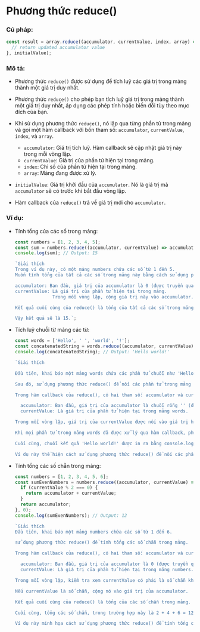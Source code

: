 # Phương thức reduce()

### Cú pháp:

```js
const result = array.reduce((accumulator, currentValue, index, array) => {
  // return updated accumulator value
}, initialValue);
```

### Mô tả:

- Phương thức `reduce()` được sử dụng để tích luỹ các giá trị trong mảng thành một giá trị duy nhất.

- Phương thức `reduce()` cho phép bạn tích luỹ giá trị trong mảng thành một giá trị duy nhất, áp dụng các phép tính hoặc biến đổi tùy theo mục đích của bạn.

- Khi sử dụng phương thức `reduce()`, nó lặp qua từng phần tử trong mảng và gọi một hàm callback với bốn tham số: `accumulator`, `currentValue`, `index`, và `array`.

  - `accumulator`: Giá trị tích luỹ. Hàm callback sẽ cập nhật giá trị này trong mỗi vòng lặp.
  - `currentValue`: Giá trị của phần tử hiện tại trong mảng.
  - `index`: Chỉ số của phần tử hiện tại trong mảng.
  - `array`: Mảng đang được xử lý.

- `initialValue`: Giá trị khởi đầu của `accumulator`. Nó là giá trị mà `accumulator` sẽ có trước khi bắt đầu vòng lặp.

- Hàm callback của `reduce()` trả về giá trị mới cho `accumulator`.

### Ví dụ:

- Tính tổng của các số trong mảng:

  ```js
  const numbers = [1, 2, 3, 4, 5];
  const sum = numbers.reduce((accumulator, currentValue) => accumulator + currentValue, 0);
  console.log(sum); // Output: 15

  `Giải thích
  Trong ví dụ này, có một mảng numbers chứa các số từ 1 đến 5.
  Muốn tính tổng của tất cả các số trong mảng này bằng cách sử dụng phương thức reduce().
  
  accumulator: Ban đầu, giá trị của accumulator là 0 (được truyền qua tham số thứ hai của reduce()).
  currentValue: Là giá trị của phần tử hiện tại trong mảng.
                Trong mỗi vòng lặp, cộng giá trị này vào accumulator.
  
  Kết quả cuối cùng của reduce() là tổng của tất cả các số trong mảng.
  
  Vậy kết quả sẽ là 15.`;
  ```

- Tích luỹ chuỗi từ mảng các từ:

  ```js
  const words = ['Hello', ' ', 'world', '!'];
  const concatenatedString = words.reduce((accumulator, currentValue) => accumulator + currentValue, '');
  console.log(concatenatedString); // Output: 'Hello world!'

  `Giải thích
  
  Đầu tiên, khai báo một mảng words chứa các phần tử chuỗi như 'Hello', ' ', 'world', và '!'.
  
  Sau đó, sử dụng phương thức reduce() để nối các phần tử trong mảng thành một chuỗi duy nhất.
  
  Trong hàm callback của reduce(), có hai tham số: accumulator và currentValue.
  
    accumulator: Ban đầu, giá trị của accumulator là chuỗi rỗng '' (được truyền qua tham số thứ hai của reduce()).
    currentValue: Là giá trị của phần tử hiện tại trong mảng words.
  
  Trong mỗi vòng lặp, giá trị của currentValue được nối vào giá trị hiện tại của accumulator. Điều này dẫn đến việc xây dựng chuỗi kết quả.
  
  Khi mọi phần tử trong mảng words đã được xử lý qua hàm callback, phương thức reduce() trả về chuỗi đã được nối thành một chuỗi duy nhất.
  
  Cuối cùng, chuỗi kết quả 'Hello world!' được in ra bằng console.log().
  
  Ví dụ này thể hiện cách sử dụng phương thức reduce() để nối các phần tử trong mảng thành một chuỗi duy nhất bằng cách tích luỹ các giá trị trong accumulator.`;
  ```

- Tính tổng các số chẵn trong mảng:

  ```js
  const numbers = [1, 2, 3, 4, 5, 6];
  const sumEvenNumbers = numbers.reduce((accumulator, currentValue) => {
    if (currentValue % 2 === 0) {
      return accumulator + currentValue;
    }
    return accumulator;
  }, 0);
  console.log(sumEvenNumbers); // Output: 12

  `Giải thích
  Đầu tiên, khai báo một mảng numbers chứa các số từ 1 đến 6.
  
  sử dụng phương thức reduce() để tính tổng các số chẵn trong mảng.
  
  Trong hàm callback của reduce(), có hai tham số: accumulator và currentValue.
  
    accumulator: Ban đầu, giá trị của accumulator là 0 (được truyền qua tham số thứ hai của reduce()).
    currentValue: Là giá trị của phần tử hiện tại trong mảng numbers.
  
  Trong mỗi vòng lặp, kiểm tra xem currentValue có phải là số chẵn không (kiểm tra bằng cách % 2 === 0).
  
  Nếu currentValue là số chẵn, cộng nó vào giá trị của accumulator.
  
  Kết quả cuối cùng của reduce() là tổng của các số chẵn trong mảng.
  
  Cuối cùng, tổng các số chẵn, trong trường hợp này là 2 + 4 + 6 = 12, được in ra bằng console.log().
  
  Ví dụ này minh họa cách sử dụng phương thức reduce() để tính tổng các số chẵn trong mảng bằng cách tích luỹ các giá trị trong accumulator.`;
  ```
